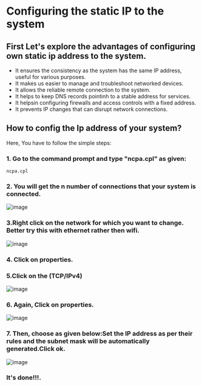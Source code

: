 # Configuring the static IP to the system
## First Let's explore the advantages of configuring own static ip address to the system.
- It ensures the consistency as the system has the same IP address, useful for various purposes.
- It makes us easier to manage and troubleshoot networked devices.
- It allows the reliable remote connection to the system.
- It helps to keep DNS records pointinh to a stable address for services.
- It helpsin configuring firewalls and access controls with a fixed address.
- It prevents IP changes that can disrupt network connections.
## How to config the Ip address of your system?
Here, You have to follow the simple steps:
### 1. Go to the command prompt and type "ncpa.cpl" as given:
```
ncpa.cpl

```
### 2. You will  get the n number of connections that your system is connected.
![image](https://github.com/user-attachments/assets/872cdc1a-2838-4798-bd0a-e1414e6f6f79)
### 3.Right click on the network for which you want to change. Better try this with ethernet rather then wifi.
![image](https://github.com/user-attachments/assets/e67213ec-448d-4d96-8d03-537c7cea2d40)
### 4. Click on properties.
### 5.Click on the (TCP/IPv4)
![image](https://github.com/user-attachments/assets/7aa4e252-b9f5-4200-ba02-fb2fdded4331)
### 6. Again, Click on properties.
![image](https://github.com/user-attachments/assets/61025552-5a2e-4b8a-91e9-9de08fd7ab67)
### 7. Then, choose as given below:Set the IP address as per their rules and the subnet mask will be automatically generated.Click ok.
![image](https://github.com/user-attachments/assets/b37a2e24-7c05-4b09-805b-90f93e5cddf6)
### It's done!!!.





